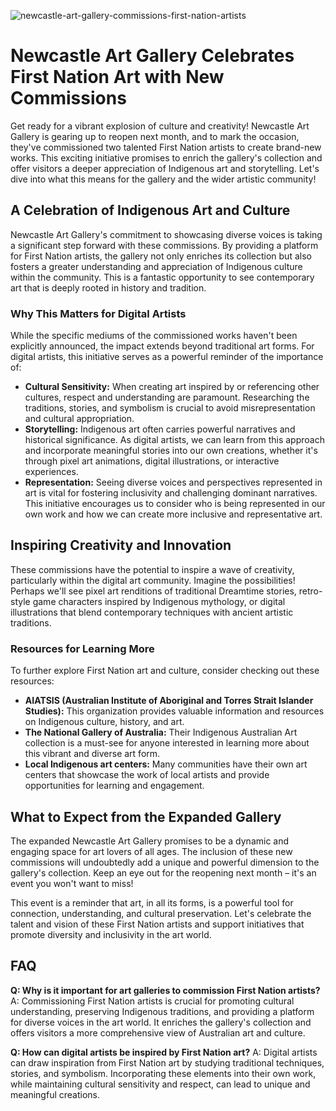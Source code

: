 ![newcastle-art-gallery-commissions-first-nation-artists](https://images.pexels.com/photos/18856059/pexels-photo-18856059.jpeg?auto=compress&cs=tinysrgb&fit=crop&h=627&w=1200)

# Newcastle Art Gallery Celebrates First Nation Art with New Commissions

Get ready for a vibrant explosion of culture and creativity! Newcastle Art Gallery is gearing up to reopen next month, and to mark the occasion, they've commissioned two talented First Nation artists to create brand-new works. This exciting initiative promises to enrich the gallery's collection and offer visitors a deeper appreciation of Indigenous art and storytelling. Let's dive into what this means for the gallery and the wider artistic community!

## A Celebration of Indigenous Art and Culture

Newcastle Art Gallery's commitment to showcasing diverse voices is taking a significant step forward with these commissions. By providing a platform for First Nation artists, the gallery not only enriches its collection but also fosters a greater understanding and appreciation of Indigenous culture within the community. This is a fantastic opportunity to see contemporary art that is deeply rooted in history and tradition.

### Why This Matters for Digital Artists

While the specific mediums of the commissioned works haven't been explicitly announced, the impact extends beyond traditional art forms. For digital artists, this initiative serves as a powerful reminder of the importance of:

*   **Cultural Sensitivity:** When creating art inspired by or referencing other cultures, respect and understanding are paramount. Researching the traditions, stories, and symbolism is crucial to avoid misrepresentation and cultural appropriation.
*   **Storytelling:** Indigenous art often carries powerful narratives and historical significance. As digital artists, we can learn from this approach and incorporate meaningful stories into our own creations, whether it's through pixel art animations, digital illustrations, or interactive experiences.
*   **Representation:** Seeing diverse voices and perspectives represented in art is vital for fostering inclusivity and challenging dominant narratives. This initiative encourages us to consider who is being represented in our own work and how we can create more inclusive and representative art.

## Inspiring Creativity and Innovation

These commissions have the potential to inspire a wave of creativity, particularly within the digital art community. Imagine the possibilities! Perhaps we'll see pixel art renditions of traditional Dreamtime stories, retro-style game characters inspired by Indigenous mythology, or digital illustrations that blend contemporary techniques with ancient artistic traditions.

### Resources for Learning More

To further explore First Nation art and culture, consider checking out these resources:

*   **AIATSIS (Australian Institute of Aboriginal and Torres Strait Islander Studies):** This organization provides valuable information and resources on Indigenous culture, history, and art.
*   **The National Gallery of Australia:** Their Indigenous Australian Art collection is a must-see for anyone interested in learning more about this vibrant and diverse art form.
*   **Local Indigenous art centers:** Many communities have their own art centers that showcase the work of local artists and provide opportunities for learning and engagement.

## What to Expect from the Expanded Gallery

The expanded Newcastle Art Gallery promises to be a dynamic and engaging space for art lovers of all ages. The inclusion of these new commissions will undoubtedly add a unique and powerful dimension to the gallery's collection. Keep an eye out for the reopening next month – it's an event you won't want to miss!

This event is a reminder that art, in all its forms, is a powerful tool for connection, understanding, and cultural preservation. Let's celebrate the talent and vision of these First Nation artists and support initiatives that promote diversity and inclusivity in the art world.

## FAQ

**Q: Why is it important for art galleries to commission First Nation artists?**
A: Commissioning First Nation artists is crucial for promoting cultural understanding, preserving Indigenous traditions, and providing a platform for diverse voices in the art world. It enriches the gallery's collection and offers visitors a more comprehensive view of Australian art and culture.

**Q: How can digital artists be inspired by First Nation art?**
A: Digital artists can draw inspiration from First Nation art by studying traditional techniques, stories, and symbolism. Incorporating these elements into their own work, while maintaining cultural sensitivity and respect, can lead to unique and meaningful creations.
